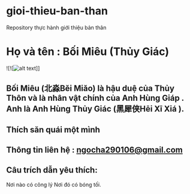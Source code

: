 # gioi-thieu-ban-than
Repository thực hành giới thiệu bản thân
# Họ và tên : Bối Miêu (Thủy Giác)
![![![alt text](image-1.png)]]
## Bối Miêu (北淼Běi Miǎo) là hậu duệ của Thủy Thôn và là nhân vật chính của Anh Hùng Giáp . Anh là Anh Hùng Thủy Giác (黑犀侠Hēi Xī Xiá ).
## Thích săn quái một mình
## Thông tin liên hệ : ngocha290106@gmail.com
## Câu trích dẫn yêu thích: 
Nơi nào có công lý
Nơi đó có bóng tối.